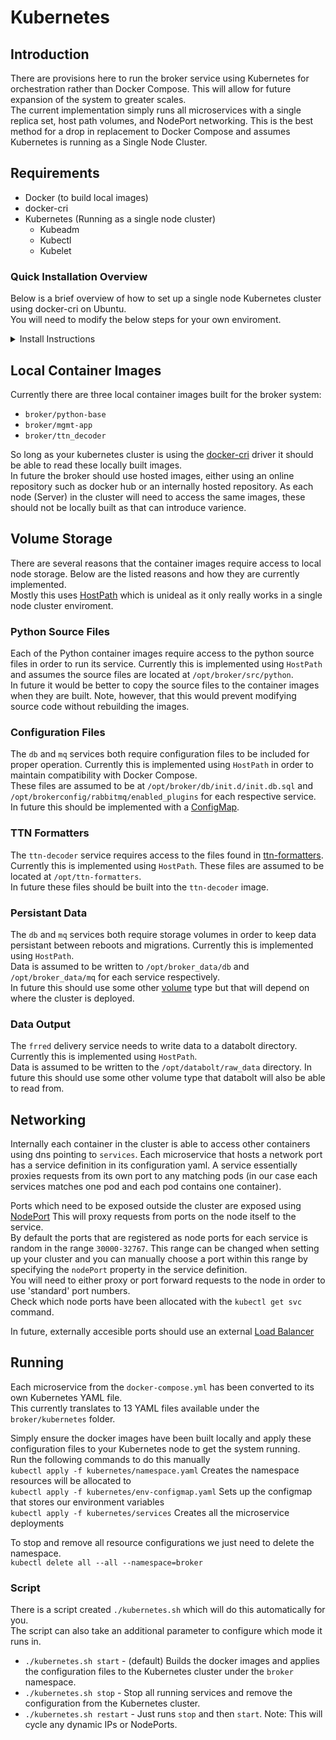 # Kubernetes

## Introduction

There are provisions here to run the broker service using Kubernetes for orchestration rather than Docker Compose. This will allow for future expansion of the system to greater scales.  
The current implementation simply runs all microservices with a single replica set, host path volumes, and NodePort networking. This is the best method for a drop in replacement to Docker Compose and assumes Kubernetes is running as a Single Node Cluster.

## Requirements

- Docker (to build local images)
- docker-cri
- Kubernetes (Running as a single node cluster)
  - Kubeadm
  - Kubectl
  - Kubelet

### Quick Installation Overview

Below is a brief overview of how to set up a single node Kubernetes cluster using docker-cri on Ubuntu.  
You will need to modify the below steps for your own enviroment.

<details>
    <summary>Install Instructions</summary>

    1. Install Prerequisites

        ```bash
        sudo apt-get update
        sudo apt-get install -y apt-transport-https ca-certificates curl vim git curl wget gnupg
        ```

    2. Install Docker

        ```bash
        sudo install -m 0755 -d /etc/apt/keyrings
        curl -fsSL https://download.docker.com/linux/ubuntu/gpg | sudo gpg --dearmor -o /etc/apt/keyrings/docker.gpg
        sudo chmod a+r /etc/apt/keyrings/docker.gpg

        echo \
        "deb [arch="$(dpkg --print-architecture)" signed-by=/etc/apt/keyrings/docker.gpg] https://download.docker.com/linux/ubuntu \
        "$(. /etc/os-release && echo "$VERSION_CODENAME")" stable" | \
        sudo tee /etc/apt/sources.list.d/docker.list > /dev/null

        sudo apt-get update

        sudo apt-get install docker-ce docker-ce-cli containerd.io docker-buildx-plugin docker-compose-plugin
        ```

    3. Install docker-cri

        ```bash
        wget https://github.com/Mirantis/cri-dockerd/releases/download/v0.3.4/cri-dockerd-0.3.4.amd64.tgz
        tar -xvf cri-dockerd-0.3.4.amd64.tgz
        cd cri-dockerd/
        mkdir -p /usr/local/bin
        install -o root -g root -m 0755 ./cri-dockerd /usr/local/bin/cri-dockerd

        sudo tee /etc/systemd/system/cri-docker.service << EOF
        [Unit]
        Description=CRI Interface for Docker Application Container Engine
        Documentation=https://docs.mirantis.com
        After=network-online.target firewalld.service docker.service
        Wants=network-online.target
        Requires=cri-docker.socket
        [Service]
        Type=notify
        ExecStart=/usr/local/bin/cri-dockerd --container-runtime-endpoint fd:// --network-plugin=
        ExecReload=/bin/kill -s HUP $MAINPID
        TimeoutSec=0
        RestartSec=2
        Restart=always
        StartLimitBurst=3
        StartLimitInterval=60s
        LimitNOFILE=infinity
        LimitNPROC=infinity
        LimitCORE=infinity
        TasksMax=infinity
        Delegate=yes
        KillMode=process
        [Install]
        WantedBy=multi-user.target
        EOF

        sudo tee /etc/systemd/system/cri-docker.socket << EOF
        [Unit]
        Description=CRI Docker Socket for the API
        PartOf=cri-docker.service
        [Socket]
        ListenStream=%t/cri-dockerd.sock
        SocketMode=0660
        SocketUser=root
        SocketGroup=docker
        [Install]
        WantedBy=sockets.target
        EOF

        systemctl daemon-reload
        systemctl enable cri-docker.service
        systemctl enable --now cri-docker.socket
        ```

    4. Install Kubernetes

        ```bash
        # Add Kubernetes GPG key
        curl -fsSL https://packages.cloud.google.com/apt/doc/apt-key.gpg | sudo gpg --dearmor -o /etc/apt/keyrings/kubernetes-archive-keyring.gpg

        # Add Kubernetes apt repository
        echo "deb [signed-by=/etc/apt/keyrings/kubernetes-archive-keyring.gpg] https://apt.kubernetes.io/ kubernetes-xenial main" | sudo tee /etc/apt/sources.list.d/kubernetes.list

        # Fetch package list
        sudo apt-get update

        sudo apt-get install -y kubelet kubeadm kubectl

        # Prevent them from being updated automatically
        sudo apt-mark hold kubelet kubeadm kubectl
        ```

    5. Disable Swap

    ```bash
    sudo sed -i '/ swap / s/^\(.*\)$/#\1/g' /etc/fstab
    sudo swapoff -a
    ```

    6. Forward IP Traffic

        ```bash
        sudo modprobe overlay
        sudo modprobe br_netfilter

        sudo tee /etc/sysctl.d/kubernetes.conf<<EOF
        net.bridge.bridge-nf-call-ip6tables = 1
        net.bridge.bridge-nf-call-iptables = 1
        net.ipv4.ip_forward = 1
        EOF

        sysctl --system
        ```

    7. Create the Cluster

        ```bash
        sudo kubeadm init --pod-network-cidr=10.244.0.0/16 --cri-socket unix:///var/run/cri-dockerd.sock
        ```

    8. Configure Kubectl

        ```bash
        mkdir -p $HOME/.kube
        sudo cp -i /etc/kubernetes/admin.conf $HOME/.kube/config
        sudo chown $(id -u):$(id -g) $HOME/.kube/config
        ```

    9. Install CNI

        ```bash
        kubectl apply -f https://raw.githubusercontent.com/coreos/flannel/master/Documentation/kube-flannel.yml
        ```

    Kubernetes should now be fully functional as a standalone single node cluster and you can run commands against it using kubectl.

</details>

## Local Container Images

Currently there are three local container images built for the broker system:

- `broker/python-base`
- `broker/mgmt-app`
- `broker/ttn_decoder`

So long as your kubernetes cluster is using the [docker-cri](https://kubernetes.io/docs/setup/production-environment/container-runtimes/#docker) driver it should be able to read these locally built images.  
In future the broker should use hosted images, either using an online repository such as docker hub or an internally hosted repository. As each node (Server) in the cluster will need to access the same images, these should not be locally built as that can introduce varience.

## Volume Storage

There are several reasons that the container images require access to local node storage. Below are the listed reasons and how they are currently implemented.  
Mostly this uses [HostPath](https://kubernetes.io/docs/concepts/storage/volumes/#hostpath) which is unideal as it only really works in a single node cluster enviroment.

### Python Source Files

Each of the Python container images require access to the python source files in order to run its service. Currently this is implemented using `HostPath` and assumes the source files are located at `/opt/broker/src/python`.  
In future it would be better to copy the source files to the container images when they are built. Note, however, that this would prevent modifying source code without rebuilding the images.

### Configuration Files

The `db` and `mq` services both require configuration files to be included for proper operation. Currently this is implemented using `HostPath` in order to maintain compatibility with Docker Compose.  
These files are assumed to be at `/opt/broker/db/init.d/init.db.sql` and `/opt/brokerconfig/rabbitmq/enabled_plugins` for each respective service.  
In future this should be implemented with a [ConfigMap](https://kubernetes.io/docs/concepts/storage/volumes/#configmap).

### TTN Formatters

The `ttn-decoder` service requires access to the files found in [ttn-formatters](https://github.com/DPIclimate/ttn-formatters). Currently this is implemented using `HostPath`.
These files are assumed to be located at `/opt/ttn-formatters`.  
In future these files should be built into the `ttn-decoder` image.

### Persistant Data

The `db` and `mq` services both require storage volumes in order to keep data persistant between reboots and migrations. Currently this is implemented using `HostPath`.  
Data is assumed to be written to `/opt/broker_data/db` and `/opt/broker_data/mq` for each service respectively.  
In future this should use some other [volume](https://kubernetes.io/docs/concepts/storage/volumes/#volume-types) type but that will depend on where the cluster is deployed.

### Data Output

The `frred` delivery service needs to write data to a databolt directory. Currently this is implemented using `HostPath`.  
Data is assumed to be written to the `/opt/databolt/raw_data` directory.
In future this should use some other volume type that databolt will also be able to read from.

## Networking

Internally each container in the cluster is able to access other containers using dns pointing to `services`. Each microservice that hosts a network port has a service definition in its configuration yaml. A service essentially proxies requests from its own port to any matching pods (in our case each services matches one pod and each pod contains one container).

Ports which need to be exposed outside the cluster are exposed using [NodePort](https://kubernetes.io/docs/concepts/services-networking/service/#type-nodeport) This will proxy requests from ports on the node itself to the service.  
By default the ports that are registered as node ports for each service is random in the range `30000-32767`. This range can be changed when setting up your cluster and you can manually choose a port within this range by specifying the `nodePort` property in the service definition.  
You will need to either proxy or port forward requests to the node in order to use 'standard' port numbers.  
Check which node ports have been allocated with the `kubectl get svc` command.

In future, externally accesible ports should use an external [Load Balancer](https://kubernetes.io/docs/concepts/services-networking/service/#loadbalancer)

## Running

Each microservice from the `docker-compose.yml` has been converted to its own Kubernetes YAML file.  
This currently translates to 13 YAML files available under the `broker/kubernetes` folder.

Simply ensure the docker images have been built locally and apply these configuration files to your Kubernetes node to get the system running.  
Run the following commands to do this manually  
`kubectl apply -f kubernetes/namespace.yaml` Creates the namespace resources will be allocated to  
`kubectl apply -f kubernetes/env-configmap.yaml` Sets up the configmap that stores our environment variables  
`kubectl apply -f kubernetes/services` Creates all the microservice deployments

To stop and remove all resource configurations we just need to delete the namespace.  
`kubectl delete all --all --namespace=broker`

### Script

There is a script created `./kubernetes.sh` which will do this automatically for you.  
The script can also take an additional parameter to configure which mode it runs in.

- `./kubernetes.sh start` - (default) Builds the docker images and applies the configuration files to the Kubernetes cluster under the `broker` namespace.
- `./kubernetes.sh stop` - Stop all running services and remove the configuration from the Kubernetes cluster.
- `./kubernetes.sh restart` - Just runs `stop` and then `start`. Note: This will cycle any dynamic IPs or NodePorts.
